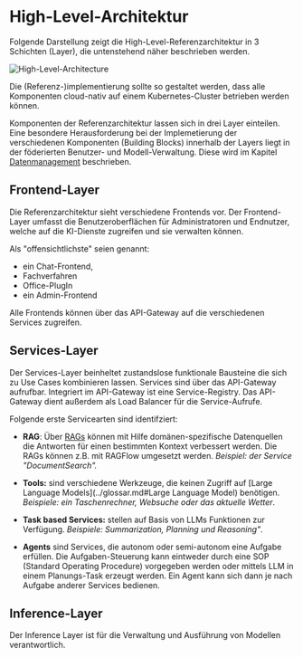 # High-Level-Architektur

Folgende Darstellung zeigt die High-Level-Referenzarchitektur in 3 Schichten (Layer), die untenstehend näher beschrieben werden.

![High-Level-Architecture](high_level_architecture.drawio)

Die (Referenz-)implementierung sollte so gestaltet werden, dass alle Komponenten cloud-nativ auf einem Kubernetes-Cluster betrieben werden können.

Komponenten der Referenzarchitektur lassen sich in drei Layer einteilen. Eine besondere Herausforderung bei der Implemetierung der verschiedenen Komponenten (Building Blocks) innerhalb der Layers liegt in der föderierten Benutzer- und Modell-Verwaltung. Diese wird im Kapitel [Datenmanagement](data_management.md) beschrieben.

## Frontend-Layer

Die Referenzarchitektur sieht verschiedene Frontends vor. Der Frontend-Layer umfasst die Benutzeroberflächen für Administratoren und Endnutzer, welche auf die KI-Dienste zugreifen und sie verwalten können.

Als "offensichtlichste" seien genannt:

- ein Chat-Frontend,
- Fachverfahren
- Office-PlugIn
- ein Admin-Frontend

Alle Frontends können über das API-Gateway auf die verschiedenen Services zugreifen.

## Services-Layer

Der Services-Layer beinheltet zustandslose funktionale Bausteine die sich zu Use Cases kombinieren lassen. Services sind über das API-Gateway aufrufbar. Integriert im API-Gateway ist eine Service-Registry. Das API-Gateway dient außerdem als Load Balancer für die Service-Aufrufe.

Folgende erste Servicearten sind identifziert:

- **RAG**: Über [RAGs](../glossar.md#RAG) können mit Hilfe domänen-spezifische Datenquellen die Antworten für einen bestimmten Kontext verbessert werden. Die RAGs können z.B. mit RAGFlow umgesetzt werden. *Beispiel: der Service "DocumentSearch".*

- **Tools:** sind verschiedene Werkzeuge, die keinen Zugriff auf [Large Language Models](../glossar.md#Large Language Model) benötigen. *Beispiele: ein Taschenrechner, Websuche oder das aktuelle Wetter*.

- **Task based Services:** stellen auf Basis von LLMs Funktionen zur Verfügung. *Beispiele: Summarization, Planning und Reasoning"*.

- **Agents**  sind Services, die autonom oder semi-autonom eine Aufgabe erfüllen. Die Aufgaben-Steuerung kann eintweder durch eine SOP (Standard Operating Procedure) vorgegeben werden oder mittels LLM in einem Planungs-Task erzeugt werden. Ein Agent kann sich dann je nach Aufgabe anderer Services bedienen.

## Inference-Layer

Der Inference Layer ist für die Verwaltung und Ausführung von Modellen verantwortlich.

